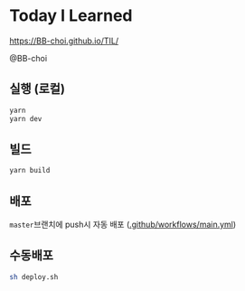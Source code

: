 # Today I Learned

https://BB-choi.github.io/TIL/

@BB-choi

## 실행 (로컬)

```bash
yarn
yarn dev
```

## 빌드

```bash
yarn build
```

## 배포

`master`브랜치에 push시 자동 배포 ([.github/workflows/main.yml](https://github.com/BB-choi/TIL/blob/master/.github/workflows/main.yml))

## 수동배포

```bash
sh deploy.sh
```
